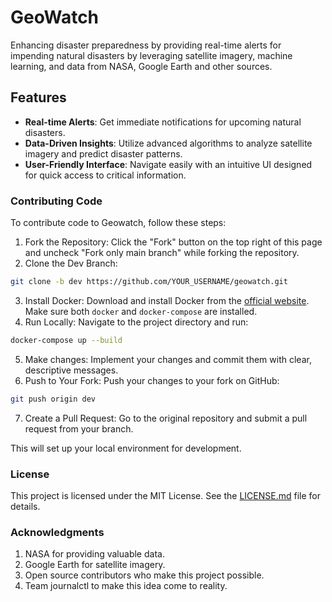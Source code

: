 # GeoWatch

Enhancing disaster preparedness by providing real-time alerts for impending natural disasters by leveraging satellite imagery, machine learning, and data from NASA, Google Earth and other sources.

## Features

- **Real-time Alerts**: Get immediate notifications for upcoming natural disasters.
- **Data-Driven Insights**: Utilize advanced algorithms to analyze satellite imagery and predict disaster patterns.
- **User-Friendly Interface**: Navigate easily with an intuitive UI designed for quick access to critical information.

### Contributing Code
To contribute code to Geowatch, follow these steps:

1. Fork the Repository: Click the "Fork" button on the top right of this page and uncheck "Fork only main branch" while forking the repository.
2. Clone the Dev Branch:
```bash
git clone -b dev https://github.com/YOUR_USERNAME/geowatch.git
```
3. Install Docker: Download and install Docker from the [official website](https://docs.docker.com/engine/install/). Make sure both `docker` and `docker-compose` are installed.
4. Run Locally: Navigate to the project directory and run:
```bash
docker-compose up --build
```
5. Make changes: Implement your changes and commit them with clear, descriptive messages.
6. Push to Your Fork: Push your changes to your fork on GitHub:
```bash
git push origin dev
```
7. Create a Pull Request: Go to the original repository and submit a pull request from your branch.

This will set up your local environment for development.

### License
This project is licensed under the MIT License. See the [LICENSE.md](https://github.com/ab1nv/geowatch/blob/main/LICENSE.md) file for details.

### Acknowledgments
1. NASA for providing valuable data.
2. Google Earth for satellite imagery.
3. Open source contributors who make this project possible.
4. Team journalctl to make this idea come to reality.
